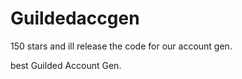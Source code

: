 # Guildedaccgen
150 stars and ill release the code for our account gen. 


best Guilded Account Gen.

